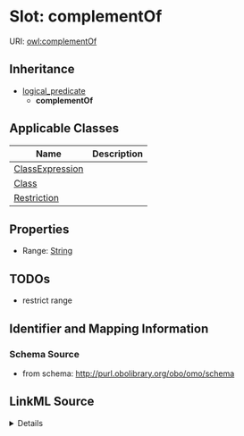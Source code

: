 # Slot: complementOf

URI: [owl:complementOf](http://www.w3.org/2002/07/owl#complementOf)




## Inheritance

* [logical_predicate](logical_predicate.md)
    * **complementOf**





## Applicable Classes

| Name | Description |
| --- | --- |
[ClassExpression](ClassExpression.md) | 
[Class](Class.md) | 
[Restriction](Restriction.md) | 






## Properties

* Range: [String](String.md)







## TODOs

* restrict range

## Identifier and Mapping Information







### Schema Source


* from schema: http://purl.obolibrary.org/obo/omo/schema




## LinkML Source

<details>
```yaml
name: complementOf
todos:
- restrict range
from_schema: http://purl.obolibrary.org/obo/omo/schema
rank: 1000
is_a: logical_predicate
slot_uri: owl:complementOf
alias: complementOf
domain_of:
- ClassExpression
range: string

```
</details>